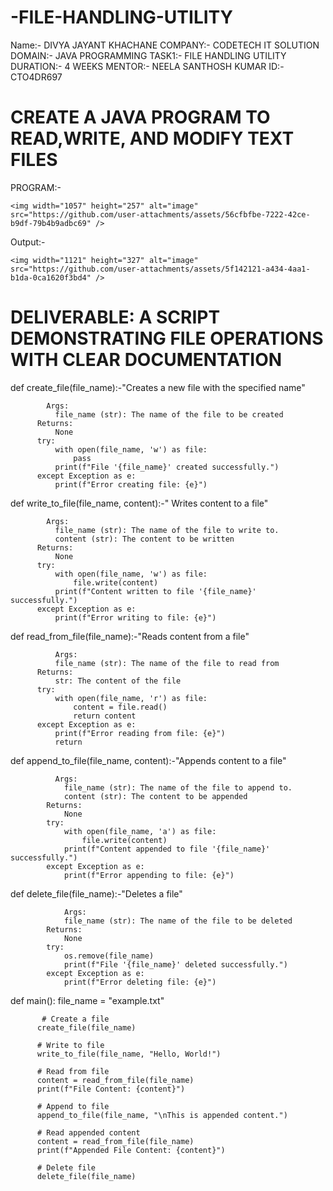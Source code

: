 # -FILE-HANDLING-UTILITY

Name:- DIVYA JAYANT KHACHANE
COMPANY:- CODETECH IT SOLUTION
DOMAIN:- JAVA PROGRAMMING
TASK1:- FILE HANDLING UTILITY
DURATION:- 4 WEEKS
MENTOR:- NEELA SANTHOSH KUMAR
ID:-CTO4DR697

# CREATE A JAVA PROGRAM TO READ,WRITE, AND MODIFY TEXT FILES
PROGRAM:-

    <img width="1057" height="257" alt="image" src="https://github.com/user-attachments/assets/56cfbfbe-7222-42ce-b9df-79b4b9adbc69" />
Output:-

    <img width="1121" height="327" alt="image" src="https://github.com/user-attachments/assets/5f142121-a434-4aa1-b1da-0ca1620f3bd4" />


# DELIVERABLE: A SCRIPT DEMONSTRATING FILE OPERATIONS WITH CLEAR DOCUMENTATION
  def create_file(file_name):-"Creates a new file with the specified name"
        
            Args:
              file_name (str): The name of the file to be created
          Returns:
              None
          try:
              with open(file_name, 'w') as file:
                  pass
              print(f"File '{file_name}' created successfully.")
          except Exception as e:
              print(f"Error creating file: {e}")
          
  def write_to_file(file_name, content):-" Writes content to a file"

  
            Args:
              file_name (str): The name of the file to write to.
              content (str): The content to be written
          Returns:
              None
          try:
              with open(file_name, 'w') as file:
                  file.write(content)
              print(f"Content written to file '{file_name}' successfully.")
          except Exception as e:
              print(f"Error writing to file: {e}")

   def read_from_file(file_name):-"Reads content from a file"

   
              Args:
              file_name (str): The name of the file to read from  
          Returns:
              str: The content of the file 
          try:
              with open(file_name, 'r') as file:
                  content = file.read()
                  return content
          except Exception as e:
              print(f"Error reading from file: {e}")
              return 

  def append_to_file(file_name, content):-"Appends content to a file"

  
              Args:
                file_name (str): The name of the file to append to.
                content (str): The content to be appended
            Returns:
                None
            try:
                with open(file_name, 'a') as file:
                    file.write(content)
                print(f"Content appended to file '{file_name}' successfully.")
            except Exception as e:
                print(f"Error appending to file: {e}")

  def delete_file(file_name):-"Deletes a file"

  
                Args:
                file_name (str): The name of the file to be deleted
            Returns:
                None
            try:
                os.remove(file_name)
                print(f"File '{file_name}' deleted successfully.")
            except Exception as e:
                print(f"Error deleting file: {e}")

   def main(): file_name = "example.txt"
   
          
           # Create a file
          create_file(file_name)
          
          # Write to file
          write_to_file(file_name, "Hello, World!")
          
          # Read from file
          content = read_from_file(file_name)
          print(f"File Content: {content}")
          
          # Append to file
          append_to_file(file_name, "\nThis is appended content.")
          
          # Read appended content
          content = read_from_file(file_name)
          print(f"Appended File Content: {content}")
          
          # Delete file
          delete_file(file_name)
                    
